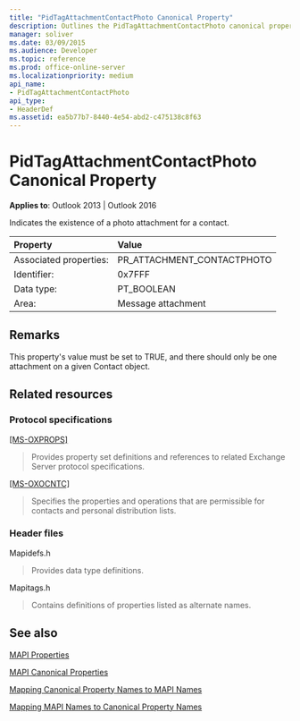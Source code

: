 ```yaml
---
title: "PidTagAttachmentContactPhoto Canonical Property"
description: Outlines the PidTagAttachmentContactPhoto canonical property, which indicates the existence of a photo attachment for a contact.
manager: soliver
ms.date: 03/09/2015
ms.audience: Developer
ms.topic: reference
ms.prod: office-online-server
ms.localizationpriority: medium
api_name:
- PidTagAttachmentContactPhoto
api_type:
- HeaderDef
ms.assetid: ea5b77b7-8440-4e54-abd2-c475138c8f63
---
```


# PidTagAttachmentContactPhoto Canonical Property

  
  
**Applies to**: Outlook 2013 | Outlook 2016 
  
Indicates the existence of a photo attachment for a contact.
  
|Property|Value|
|:-----|:-----|
|Associated properties:  <br/> |PR_ATTACHMENT_CONTACTPHOTO  <br/> |
|Identifier:  <br/> |0x7FFF  <br/> |
|Data type:  <br/> |PT_BOOLEAN  <br/> |
|Area:  <br/> |Message attachment  <br/> |
   
## Remarks

This property's value must be set to TRUE, and there should only be one attachment on a given Contact object.
  
## Related resources

### Protocol specifications

[[MS-OXPROPS]](https://msdn.microsoft.com/library/f6ab1613-aefe-447d-a49c-18217230b148%28Office.15%29.aspx)
  
> Provides property set definitions and references to related Exchange Server protocol specifications.
    
[[MS-OXOCNTC]](https://msdn.microsoft.com/library/9b636532-9150-4836-9635-9c9b756c9ccf%28Office.15%29.aspx)
  
> Specifies the properties and operations that are permissible for contacts and personal distribution lists.
    
### Header files

Mapidefs.h
  
> Provides data type definitions.
    
Mapitags.h
  
> Contains definitions of properties listed as alternate names.
    
## See also



[MAPI Properties](mapi-properties.md)
  
[MAPI Canonical Properties](mapi-canonical-properties.md)
  
[Mapping Canonical Property Names to MAPI Names](mapping-canonical-property-names-to-mapi-names.md)
  
[Mapping MAPI Names to Canonical Property Names](mapping-mapi-names-to-canonical-property-names.md)


